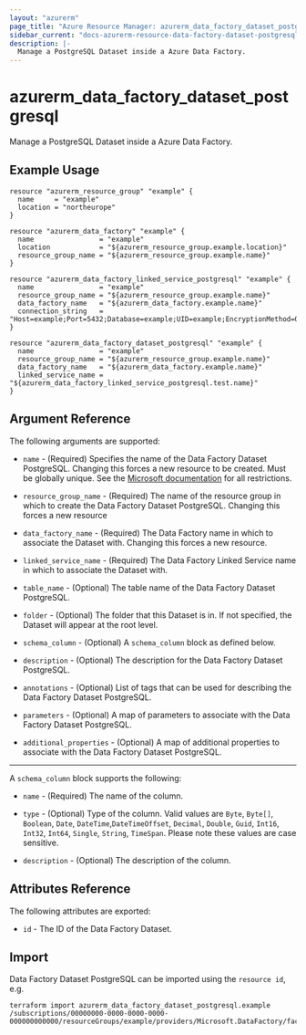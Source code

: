 ```yaml
---
layout: "azurerm"
page_title: "Azure Resource Manager: azurerm_data_factory_dataset_postgresql"
sidebar_current: "docs-azurerm-resource-data-factory-dataset-postgresql"
description: |-
  Manage a PostgreSQL Dataset inside a Azure Data Factory.
---
```


# azurerm_data_factory_dataset_postgresql

Manage a PostgreSQL Dataset inside a Azure Data Factory.

## Example Usage

```hcl
resource "azurerm_resource_group" "example" {
  name     = "example"
  location = "northeurope"
}

resource "azurerm_data_factory" "example" {
  name                = "example"
  location            = "${azurerm_resource_group.example.location}"
  resource_group_name = "${azurerm_resource_group.example.name}"
}

resource "azurerm_data_factory_linked_service_postgresql" "example" {
  name                = "example"
  resource_group_name = "${azurerm_resource_group.example.name}"
  data_factory_name   = "${azurerm_data_factory.example.name}"
  connection_string   = "Host=example;Port=5432;Database=example;UID=example;EncryptionMethod=0;Password=example"
}

resource "azurerm_data_factory_dataset_postgresql" "example" {
  name                = "example"
  resource_group_name = "${azurerm_resource_group.example.name}"
  data_factory_name   = "${azurerm_data_factory.example.name}"
  linked_service_name = "${azurerm_data_factory_linked_service_postgresql.test.name}"
}
```

## Argument Reference

The following arguments are supported:

* `name` - (Required) Specifies the name of the Data Factory Dataset PostgreSQL. Changing this forces a new resource to be created. Must be globally unique. See the [Microsoft documentation](https://docs.microsoft.com/en-us/azure/data-factory/naming-rules) for all restrictions.

* `resource_group_name` - (Required) The name of the resource group in which to create the Data Factory Dataset PostgreSQL. Changing this forces a new resource

* `data_factory_name` - (Required) The Data Factory name in which to associate the Dataset with. Changing this forces a new resource.

* `linked_service_name` - (Required) The Data Factory Linked Service name in which to associate the Dataset with.

* `table_name` - (Optional) The table name of the Data Factory Dataset PostgreSQL.

* `folder` - (Optional) The folder that this Dataset is in. If not specified, the Dataset will appear at the root level.

* `schema_column` - (Optional) A `schema_column` block as defined below.

* `description` - (Optional) The description for the Data Factory Dataset PostgreSQL.

* `annotations` - (Optional) List of tags that can be used for describing the Data Factory Dataset PostgreSQL.

* `parameters` - (Optional) A map of parameters to associate with the Data Factory Dataset PostgreSQL.

* `additional_properties` - (Optional) A map of additional properties to associate with the Data Factory Dataset PostgreSQL.

---

A `schema_column` block supports the following:

* `name` - (Required) The name of the column.

* `type` - (Optional) Type of the column. Valid values are `Byte`, `Byte[]`, `Boolean`, `Date`, `DateTime`,`DateTimeOffset`, `Decimal`, `Double`, `Guid`, `Int16`, `Int32`, `Int64`, `Single`, `String`, `TimeSpan`. Please note these values are case sensitive.

* `description` - (Optional) The description of the column.


## Attributes Reference

The following attributes are exported:

* `id` - The ID of the Data Factory Dataset.

## Import

Data Factory Dataset PostgreSQL can be imported using the `resource id`, e.g.

```shell
terraform import azurerm_data_factory_dataset_postgresql.example /subscriptions/00000000-0000-0000-0000-000000000000/resourceGroups/example/providers/Microsoft.DataFactory/factories/example/datasets/example
```
